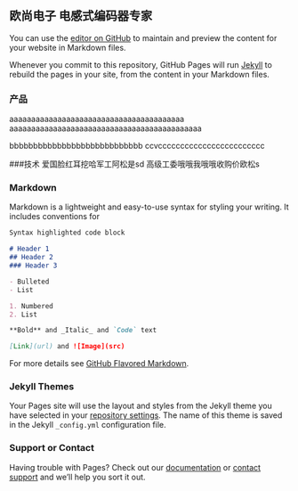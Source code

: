 ## 欧尚电子 电感式编码器专家

You can use the [editor on GitHub](https://github.com/oksens/web/edit/main/README.md) to maintain and preview the content for your website in Markdown files.

Whenever you commit to this repository, GitHub Pages will run [Jekyll](https://jekyllrb.com/) to rebuild the pages in your site, from the content in your Markdown files.
### 产品
aaaaaaaaaaaaaaaaaaaaaaaaaaaaaaaaaaaaaaaa
aaaaaaaaaaaaaaaaaaaaaaaaaaaaaaaaaaaaaaaaaaaa







bbbbbbbbbbbbbbbbbbbbbbbbbbbb
ccvcccccccccccccccccccccccc

###技术
爱国脸红耳挖哈军工阿松是sd
高级工委哦哦我哦哦收购价欧松s


### Markdown

Markdown is a lightweight and easy-to-use syntax for styling your writing. It includes conventions for

```markdown
Syntax highlighted code block

# Header 1
## Header 2
### Header 3

- Bulleted
- List

1. Numbered
2. List

**Bold** and _Italic_ and `Code` text

[Link](url) and ![Image](src)
```

For more details see [GitHub Flavored Markdown](https://guides.github.com/features/mastering-markdown/).

### Jekyll Themes

Your Pages site will use the layout and styles from the Jekyll theme you have selected in your [repository settings](https://github.com/oksens/web/settings/pages). The name of this theme is saved in the Jekyll `_config.yml` configuration file.

### Support or Contact

Having trouble with Pages? Check out our [documentation](https://docs.github.com/categories/github-pages-basics/) or [contact support](https://support.github.com/contact) and we’ll help you sort it out.

